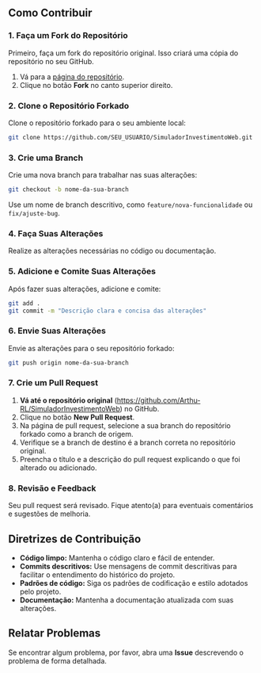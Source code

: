 ## Como Contribuir

### 1. Faça um Fork do Repositório

Primeiro, faça um fork do repositório original. Isso criará uma cópia do repositório no seu GitHub.

1. Vá para a [página do repositório](https://github.com/Arthu-RL/SimuladorInvestimentoWeb).
2. Clique no botão **Fork** no canto superior direito.

### 2. Clone o Repositório Forkado

Clone o repositório forkado para o seu ambiente local:

```bash
git clone https://github.com/SEU_USUARIO/SimuladorInvestimentoWeb.git
```

### 3. Crie uma Branch

Crie uma nova branch para trabalhar nas suas alterações:

```bash
git checkout -b nome-da-sua-branch
```

Use um nome de branch descritivo, como `feature/nova-funcionalidade` ou `fix/ajuste-bug`.

### 4. Faça Suas Alterações

Realize as alterações necessárias no código ou documentação.

### 5. Adicione e Comite Suas Alterações

Após fazer suas alterações, adicione e comite:

```bash
git add .
git commit -m "Descrição clara e concisa das alterações"
```

### 6. Envie Suas Alterações

Envie as alterações para o seu repositório forkado:

```bash
git push origin nome-da-sua-branch
```

### 7. Crie um Pull Request

1. **Vá até o repositório original** (https://github.com/Arthu-RL/SimuladorInvestimentoWeb) no GitHub.
2. Clique no botão **New Pull Request**.
3. Na página de pull request, selecione a sua branch do repositório forkado como a branch de origem.
4. Verifique se a branch de destino é a branch correta no repositório original.
5. Preencha o título e a descrição do pull request explicando o que foi alterado ou adicionado.

### 8. Revisão e Feedback

Seu pull request será revisado. Fique atento(a) para eventuais comentários e sugestões de melhoria.

## Diretrizes de Contribuição

- **Código limpo:** Mantenha o código claro e fácil de entender.
- **Commits descritivos:** Use mensagens de commit descritivas para facilitar o entendimento do histórico do projeto.
- **Padrões de código:** Siga os padrões de codificação e estilo adotados pelo projeto.
- **Documentação:** Mantenha a documentação atualizada com suas alterações.

## Relatar Problemas

Se encontrar algum problema, por favor, abra uma **Issue** descrevendo o problema de forma detalhada.
